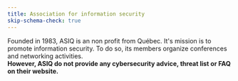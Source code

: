 ```yaml
---
title: Association for information security
skip-schema-check: true
---
```

Founded in 1983, ASIQ is an non profit from Québec. It's mission is to promote information security. To do so, its members organize conferences and networking activities.  
**However, ASIQ do not provide any cybersecurity advice, threat list or FAQ on their website.**
